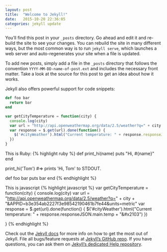 ```yaml
---
layout: post
title:  "Welcome to Jekyll!"
date:   2015-10-20 22:36:05
categories: jekyll update
---
```

You’ll find this post in your `_posts` directory. Go ahead and edit it and re-build the site to see your changes. You can rebuild the site in many different ways, but the most common way is to run `jekyll serve`, which launches a web server and auto-regenerates your site when a file is updated.

To add new posts, simply add a file in the `_posts` directory that follows the convention `YYYY-MM-DD-name-of-post.ext` and includes the necessary front matter. Take a look at the source for this post to get an idea about how it works.

Jekyll also offers powerful support for code snippets:

```ruby
def foo bar
  return bar
end
```

```js
var getCityTemperature = function(city) {
  console.log(city)
  var url = "http://api.openweathermap.org/data/2.5/weather?q=" + city + "&APPID=b3e354ab2227f3e98542190461b7fe44&units=metric"
  var response = $.get(url).done(function() {
    $('#cityWeather').html("Current temperature: " + response.responseJSON.main.temp + "&#x2103")
  })
}
```
This is Ruby:
{% highlight ruby %}
def print_hi(name)
  puts "Hi, #{name}"
end

print_hi('Tom')
#=> prints 'Hi, Tom' to STDOUT.

def foo bar
  puts bar
end
{% endhighlight %}

This is javascript
{% highlight javascript %}
var getCityTemperature = function(city) {
  console.log(city)
  var url = "http://api.openweathermap.org/data/2.5/weather?q=" + city + "&APPID=b3e354ab2227f3e98542190461b7fe44&units=metric"
  var response = $.get(url).done(function() {
    $('#cityWeather').html("Current temperature: " + response.responseJSON.main.temp + "&#x2103")
  })

}
{% endhighlight %}

Check out the [Jekyll docs][jekyll] for more info on how to get the most out of Jekyll. File all bugs/feature requests at [Jekyll’s GitHub repo][jekyll-gh]. If you have questions, you can ask them on [Jekyll’s dedicated Help repository][jekyll-help].

[jekyll]:      http://jekyllrb.com
[jekyll-gh]:   https://github.com/jekyll/jekyll
[jekyll-help]: https://github.com/jekyll/jekyll-help
